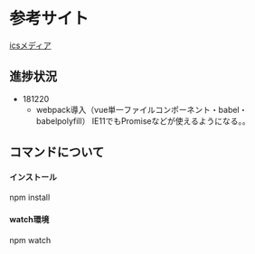 # 参考サイト

[icsメディア](https://ics.media/entry/16028)


## 進捗状況

- 181220
  - webpack導入（vue単一ファイルコンポーネント・babel・babelpolyfill）
IE11でもPromiseなどが使えるようになる。。



## コマンドについて
#### インストール
npm install


#### watch環境
npm watch
